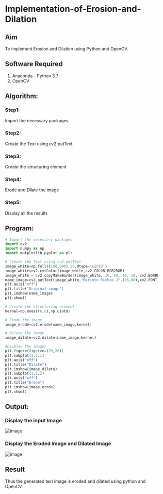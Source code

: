 # Implementation-of-Erosion-and-Dilation
## Aim
To implement Erosion and Dilation using Python and OpenCV.
## Software Required
1. Anaconda - Python 3.7
2. OpenCV
## Algorithm:
### Step1:
Import the necessary packages
### Step2:
Create the Text using cv2.putText
### Step3:
Create the structuring element
### Step4:
Erode and Dilate the image
### Step5:
Display all the results
 
## Program:

``` Python
# Import the necessary packages
import cv2
import numpy as np
import matplotlib.pyplot as plt

# Create the Text using cv2.putText
image_white=np.full((100,600),20,dtype='uint8')
image_white=cv2.cvtColor(image_white,cv2.COLOR_BGR2RGB)
image_white = cv2.copyMakeBorder(image_white, 10, 10, 10, 10, cv2.BORDER_CONSTANT, value=[255, 255, 0])
name_image=cv2.putText(image_white,"Marinto Richee J",(35,80),cv2.FONT_HERSHEY_DUPLEX,2,255,5,cv2.LINE_AA)
plt.axis("off")
plt.title("Original image")
plt.imshow(name_image)
plt.show()

# Create the structuring element
kernel=np.ones((6,6),np.uint8)

# Erode the image
image_erode=cv2.erode(name_image,kernel)

# Dilate the image
image_dilate=cv2.dilate(name_image,kernel)

#Display the images
plt.figure(figsize=(20,20))
plt.subplot(1,2,1)
plt.axis("off")
plt.title("Dilate")
plt.imshow(image_dilate)
plt.subplot(1,2,2)
plt.axis("off")
plt.title("Erode")
plt.imshow(image_erode)
plt.show()
```
## Output:

### Display the input Image
![image](https://user-images.githubusercontent.com/65499285/169638750-e5d7840d-d6b8-4668-a08c-c430c65097ed.png)
### Display the Eroded Image and Dilated Image
![image](https://user-images.githubusercontent.com/65499285/169638756-25cc2233-39d4-4dc0-a317-1ad41e682e01.png)

## Result
Thus the generated text image is eroded and dilated using python and OpenCV.
